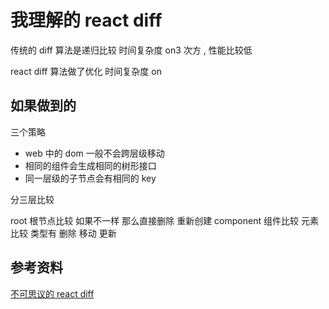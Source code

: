 # 我理解的 react diff 

传统的 diff 算法是递归比较 时间复杂度 on3 次方 , 性能比较低

react diff 算法做了优化 时间复杂度 on 

## 如果做到的 

三个策略

- web 中的 dom 一般不会跨层级移动
- 相同的组件会生成相同的树形接口
- 同一层级的子节点会有相同的 key 

分三层比较 

root 根节点比较 如果不一样 那么直接删除 重新创建
component 组件比较
元素比较
    类型有 删除 移动 更新



## 参考资料

[不可思议的 react diff](https://zhuanlan.zhihu.com/p/20346379)